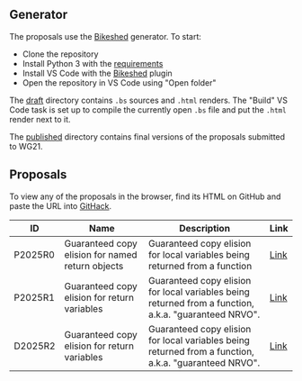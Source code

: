 ## Generator

The proposals use the [Bikeshed](https://tabatkins.github.io/bikeshed) generator. To start:

- Clone the repository
- Install Python 3 with the [requirements](generator/requirements.txt)
- Install VS Code with the [Bikeshed](https://marketplace.visualstudio.com/items?itemName=kainino.bikeshed) plugin
- Open the repository in VS Code using "Open folder"

The [draft](draft) directory contains `.bs` sources and `.html` renders. The "Build" VS Code task is set up to compile the currently open `.bs` file and put the `.html` render next to it.

The [published](published) directory contains final versions of the proposals submitted to WG21.

## Proposals

To view any of the proposals in the browser, find its HTML on GitHub and paste the URL into [GitHack](https://raw.githack.com).

| ID      | Name                                             | Description                                                  | Link                                                         |
| ------- | ------------------------------------------------ | ------------------------------------------------------------ | ------------------------------------------------------------ |
| P2025R0 | Guaranteed copy elision for named return objects | Guaranteed copy elision for local variables being returned from a function | [Link](https://rawcdn.githack.com/Anton3/cpp-proposals/db611c48ca00752969ea03f2d39ef77e5a11e132/draft/d2025r0.html)
| P2025R1 | Guaranteed copy elision for return variables | Guaranteed copy elision for local variables being returned from a function, a.k.a. "guaranteed NRVO". | [Link](https://rawcdn.githack.com/Anton3/cpp-proposals/1244583dcc326519134d46a5c8f27b2735fb7904/published/p2025r1.html)
| D2025R2 | Guaranteed copy elision for return variables | Guaranteed copy elision for local variables being returned from a function, a.k.a. "guaranteed NRVO". | [Link](https://raw.githack.com/Anton3/cpp-proposals/master/draft/d2025r2.html) |

